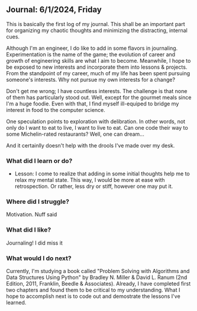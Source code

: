 ## Journal: 6/1/2024, Friday

This is basically the first log of my journal. This shall be an important part for organizing my chaotic thoughts and minimizing the distracting, internal cues.

Although I'm an engineer, I do like to add in some flavors in journaling. Experimentation is the name of the game; the evolution of career and growth of engineering skills are what I aim to become. Meanwhile, I hope to be exposed to new interests and incorporate them into lessons & projects. From the standpoint of my career, much of my life has been spent pursuing someone's interests. Why not pursue my own interests for a change? 

Don't get me wrong; I have countless interests. The challenge is that none of them has particularly stood out. Well, except for the gourmet meals since I'm a huge foodie. Even with that, I find myself ill-equiped to bridge my interest in food to the computer science. 

One speculation points to exploration with delibration. In other words, not only do I want to eat to live, I want to live to eat. Can one code their way to some Michelin-rated restaurants? Well, one can dream...

And it certainlly doesn't help with the drools I've made over my desk. 


### What did I learn or do?

- Lesson: I come to realize that adding in some initial thoughts help me to relax my mental state. This way, I would be more at ease with retrospection. Or rather, less dry or stiff, however one may put it.


### Where did I struggle?

Motivation. Nuff said

### What did I like?

Journaling! I did miss it

### What would I do next?

Currently, I'm studying a book called "Problem Solving with Algorithms and Data Structures Using Python" by Bradley N. Miller & David L. Ranum (2nd Edition, 2011, Franklin, Beedle & Associates). Already, I have completed first two chapters and found them to be critical to my understanding. What I hope to accomplish next is to code out and demostrate the lessons I've learned.